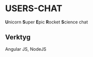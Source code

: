 # USERS-CHAT
**U**nicorn **S**uper **E**pic **R**ocket **S**cience chat

## Verktyg
Angular JS, NodeJS




